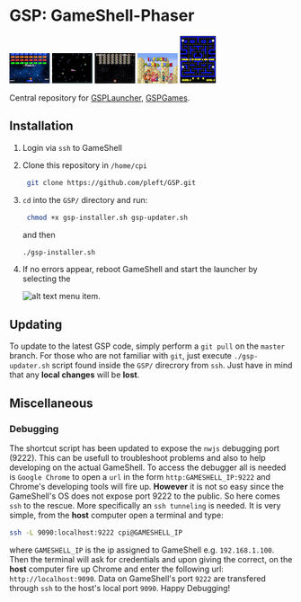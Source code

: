 # GSP: GameShell-Phaser
![alt text](GSPGames/breakout/thumbnail.png "Breakout") ![alt text](GSPGames/defender/thumbnail.png "Defender") ![alt text](GSPGames/invaders/thumbnail.png "Invaders") ![alt text](GSPGames/mario/thumbnail.png "Infinite Mario") ![alt text](GSPGames/pacman/thumbnail.png "Pacman")

Central repository for [GSPLauncher](GSPLauncher/README.md), [GSPGames](GSPGames/README.md).

## Installation

1. Login via `ssh` to GameShell
2. Clone this repository in `/home/cpi`
   ```bash
    git clone https://github.com/pleft/GSP.git
   ```
3. `cd` into the `GSP/` directory and run:
   ```bash
    chmod +x gsp-installer.sh gsp-updater.sh
    ```
    and then
    ```bash
    ./gsp-installer.sh
    ```
4. If no errors appear, reboot GameShell and start the launcher by selecting the 

    ![alt text](./common/GSPLauncher.png) menu item.

## Updating

To update to the latest GSP code, simply perform a `git pull` on the `master` branch. For those who are not familiar with `git`, just execute `./gsp-updater.sh` script found inside the `GSP/` direcrory from `ssh`. Just have in mind that any **local changes** will be **lost**.

## Miscellaneous

### Debugging
The shortcut script has been updated to expose the `nwjs` debugging port (9222). This can be usefull to troubleshoot problems and also to help developing on the actual GameShell. To access the debugger all is needed is `Google Chrome` to open a `url` in the form `http:GAMESHELL_IP:9222` and Chrome's developing tools will fire up. **However** it is not so easy since the GameShell's OS does not expose port 9222 to the public. So here comes `ssh` to the rescue. More specifically an `ssh tunneling` is needed. It is very simple, from the **host** computer open a terminal and type:

```bash
ssh -L 9090:localhost:9222 cpi@GAMESHELL_IP
```

where `GAMESHELL_IP` is the ip assigned to GameShell e.g. `192.168.1.100`. Then the terminal will ask for credentials and upon giving the correct, on the **host** computer fire up Chrome and enter the following url: `http://localhost:9090`. Data on GameShell's port `9222` are transfered through `ssh` to the host's local port `9090`. Happy Debugging!

